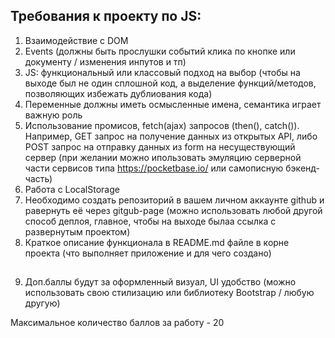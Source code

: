 ## Требования к проекту по JS:
1. Взаимодействие с DOM
2. Events (должны быть прослушки событий клика по кнопке или документу / изменения инпутов и тп)
3. JS: функциональный или классовый подход на выбор (чтобы на выходе был не один сплошной код, а выделение функций/методов, позволяющих избежать дублиования кода)
4. Переменные должны иметь осмысленные имена, семантика играет важную роль
5. Использование промисов, fetch(ajax) запросов (then(), catch()). Например, GET запрос на получение данных из открытых API, либо POST запрос на отправку данных из form на несуществующий сервер (при желании можно ипользовать эмуляцию серверной части сервисов типа https://pocketbase.io/ или самописную бэкенд-часть)
6. Работа с LocalStorage
7. Необходимо создать репозиторий в вашем личном аккаунте github и равернуть её через gitgub-page (можно использовать любой другой способ деплоя, главное, чтобы на выходе былаа ссылка с развернутым проектом)
8. Краткое описание функционала в README.md файле в корне проекта (что выполняет приложение и для чего создано)
##
9. Доп.баллы будут за оформленный визуал, UI удобство (можно использовать свою стилизацию или библиотеку Bootstrap / любую другую)

Максимальное количество баллов за работу - 20
